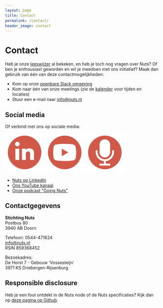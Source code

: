 ```yaml
---
layout: page
title: Contact
permalink: /contact/
header_image: contact
---
```


# Contact

Heb je onze [leeswijzer](/leeswijzer) al bekeken, en heb je toch nog vragen over
Nuts? Of ben je enthousiast geworden en wil je meedoen met ons initiatief? Maak
dan gebruik van één van deze contactmogelijkheden:

  * Kom op onze [openbare Slack omgeving](https://nuts-foundation.slack.com/join/shared_invite/zt-27wzp5eic-8kJD0c7HDU7h_08mgdJR_w#/shared-invite/email)
  * Kom naar één van onze meetings (zie de [kalender](/kalender) voor tijden en locaties)
  * Stuur een e-mail naar [info@nuts.nl](mailto:info@nuts.nl)

## Social media 
Of verbind met ons op sociale media:

[![LinkedIn](https://github.com/nuts-foundation/nuts-webpresence/blob/master/public/images/LinkedIn-Nuts.svg)](https://linkedin.com/company/stichting-nuts)
[![YouTube](https://github.com/nuts-foundation/nuts-webpresence/blob/master/public/images/Youtube-Nuts.svg)](https://www.youtube.com/channel/UCJtbrUe2TphkzDi2lPY5yYQ)
[![Podcast](https://github.com/nuts-foundation/nuts-webpresence/blob/master/public/images/Podcast-Nuts.svg)](/podcast)

  * [Nuts op LinkedIn](https://linkedin.com/company/stichting-nuts)
  * [Ons YouTube kanaal](https://www.youtube.com/channel/UCJtbrUe2TphkzDi2lPY5yYQ)
  * [Onze podcast "Going Nuts"](/podcast)

## Contactgegevens
**Stichting Nuts**<br>
Postbus 80 <br>
3940 AB Doorn <br>

Telefoon: 0544-471624 <br>
info@nuts.nl <br>
RSIN 859368452<br>

Bezoekadres: <br>
De Horst 7 - Gebouw ‘Vossesteijn’ <br>
3971 KS Driebergen-Rijsenburg<br> 



## Responsible disclosure

Heb je een fout ontdekt in de Nuts node of de Nuts specificaties? Kijk dan op
[deze pagina op Github](https://github.com/nuts-foundation/nuts-node/security/policy).
